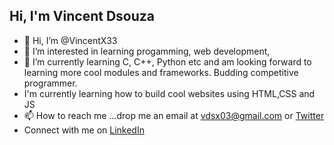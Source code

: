  ## Hi, I'm Vincent Dsouza

- 👋 Hi, I’m @VincentX33
- 👀 I’m interested in learning progamming, web development, 
- 🌱 I’m currently learning C, C++, Python etc and am looking forward to learning more cool modules and frameworks. Budding competitive programmer.
- I'm currently learning how to build cool websites using HTML,CSS and JS
- 📫 How to reach me ...drop me an email at vdsx03@gmail.com or [Twitter](https://www.twitter.com/V1nceeeent)
- Connect with me on [LinkedIn](https://www.linkedin.com/in/vincent-dsouza/)

<!---
VincentX33/VincentX33 is a ✨ special ✨ repository because its `README.md` (this file) appears on your GitHub profile.
You can click the Preview link to take a look at your changes.
--->
